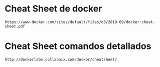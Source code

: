 
# Cheat Sheet de docker

```
https://www.docker.com/sites/default/files/d8/2019-09/docker-cheat-sheet.pdf
```

# Cheat Sheet comandos detallados

```
http://dockerlabs.collabnix.com/docker/cheatsheet/
```
